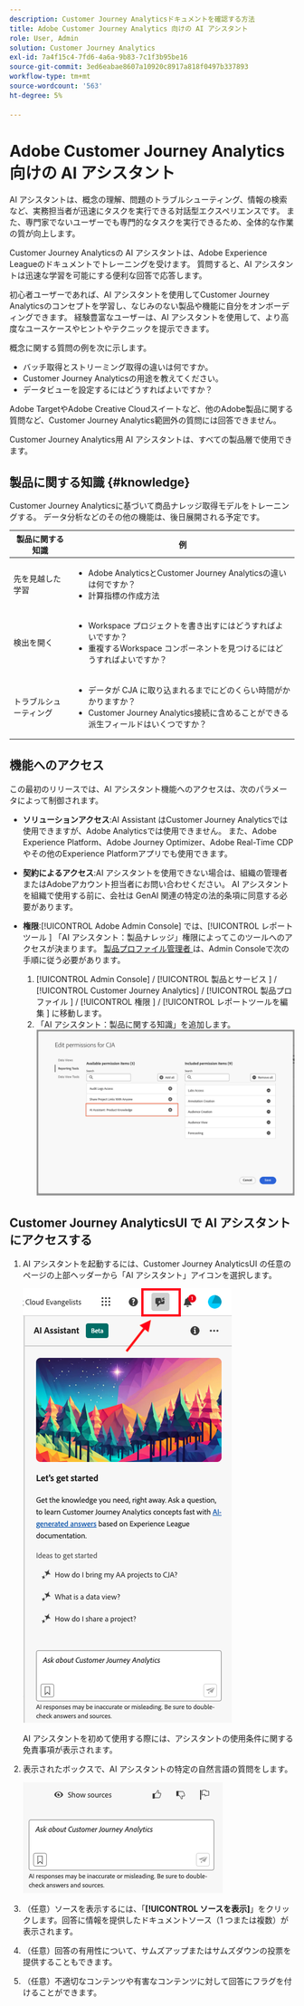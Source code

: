 ```yaml
---
description: Customer Journey Analyticsドキュメントを確認する方法
title: Adobe Customer Journey Analytics 向けの AI アシスタント
role: User, Admin
solution: Customer Journey Analytics
exl-id: 7a4f15c4-7fd6-4a6a-9b83-7c1f3b95be16
source-git-commit: 3ed6eabae8607a10920c8917a818f0497b337893
workflow-type: tm+mt
source-wordcount: '563'
ht-degree: 5%

---
```



# Adobe Customer Journey Analytics 向けの AI アシスタント

AI アシスタントは、概念の理解、問題のトラブルシューティング、情報の検索など、実務担当者が迅速にタスクを実行できる対話型エクスペリエンスです。 また、専門家でないユーザーでも専門的なタスクを実行できるため、全体的な作業の質が向上します。

Customer Journey Analyticsの AI アシスタントは、Adobe Experience Leagueのドキュメントでトレーニングを受けます。 質問すると、AI アシスタントは迅速な学習を可能にする便利な回答で応答します。

初心者ユーザーであれば、AI アシスタントを使用してCustomer Journey Analyticsのコンセプトを学習し、なじみのない製品や機能に自分をオンボーディングできます。 経験豊富なユーザーは、AI アシスタントを使用して、より高度なユースケースやヒントやテクニックを提示できます。

概念に関する質問の例を次に示します。

* バッチ取得とストリーミング取得の違いは何ですか。
* Customer Journey Analyticsの用途を教えてください。
* データビューを設定するにはどうすればよいですか？

Adobe TargetやAdobe Creative Cloudスイートなど、他のAdobe製品に関する質問など、Customer Journey Analytics範囲外の質問には回答できません。

Customer Journey Analytics用 AI アシスタントは、すべての製品層で使用できます。

## 製品に関する知識 {#knowledge}

Customer Journey Analyticsに基づいて商品ナレッジ取得モデルをトレーニングする。 データ分析などのその他の機能は、後日展開される予定です。

| 製品に関する知識 | 例 |
| --- | --- |
| 先を見越した学習 | <ul><li>Adobe AnalyticsとCustomer Journey Analyticsの違いは何ですか？</li><li>計算指標の作成方法</li></ul> |
| 検出を開く | <ul><li>Workspace プロジェクトを書き出すにはどうすればよいですか？</li><li>重複するWorkspace コンポーネントを見つけるにはどうすればよいですか？</li></ul> |
| トラブルシューティング | <ul><li>データが CJA に取り込まれるまでにどのくらい時間がかかりますか？</li><li>Customer Journey Analytics接続に含めることができる派生フィールドはいくつですか？</li></ul> |

## 機能へのアクセス

この最初のリリースでは、AI アシスタント機能へのアクセスは、次のパラメータによって制御されます。

* **ソリューションアクセス**:AI Assistant はCustomer Journey Analyticsでは使用できますが、Adobe Analyticsでは使用できません。 また、Adobe Experience Platform、Adobe Journey Optimizer、Adobe Real-Time CDPやその他のExperience Platformアプリでも使用できます。

* **契約によるアクセス**:AI アシスタントを使用できない場合は、組織の管理者またはAdobeアカウント担当者にお問い合わせください。 AI アシスタントを組織で使用する前に、会社は GenAI 関連の特定の法的条項に同意する必要があります。

* **権限**:[!UICONTROL Adobe Admin Console] では、[!UICONTROL  レポートツール ] 「AI アシスタント：製品ナレッジ」権限によってこのツールへのアクセスが決まります。 [ 製品プロファイル管理者 ](https://helpx.adobe.com/jp/enterprise/using/manage-product-profiles.html) は、Admin Consoleで次の手順に従う必要があります。
   1. [!UICONTROL Admin Console] / [!UICONTROL  製品とサービス ] / [!UICONTROL Customer Journey Analytics] / [!UICONTROL  製品プロファイル ] / [!UICONTROL  権限 ] / [!UICONTROL  レポートツールを編集 ] に移動します。
   1. 「AI アシスタント：製品に関する知識」を追加します。
      ![ 権限を追加 ](assets/image.png)

## Customer Journey AnalyticsUI で AI アシスタントにアクセスする

1. AI アシスタントを起動するには、Customer Journey AnalyticsUI の任意のページの上部ヘッダーから「AI アシスタント」アイコンを選択します。

   ![AI アシスタント アイコン ](assets/ai-asst1.png)

   AI アシスタントを初めて使用する際には、アシスタントの使用条件に関する免責事項が表示されます。

1. 表示されたボックスで、AI アシスタントの特定の自然言語の質問をします。

   ![ 質問ボックス ](assets/ai-asst2.png)

1. （任意）ソースを表示するには、「**[!UICONTROL ソースを表示]**」をクリックします。回答に情報を提供したドキュメントソース（1 つまたは複数）が表示されます。

1. （任意）回答の有用性について、サムズアップまたはサムズダウンの投票を提供することもできます。

1. （任意）不適切なコンテンツや有害なコンテンツに対して回答にフラグを付けることができます。

